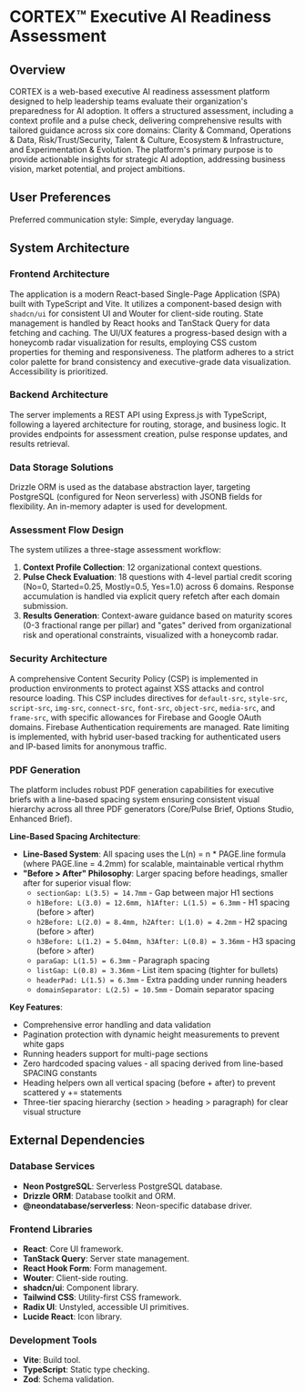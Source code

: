 # CORTEX™ Executive AI Readiness Assessment

## Overview
CORTEX is a web-based executive AI readiness assessment platform designed to help leadership teams evaluate their organization's preparedness for AI adoption. It offers a structured assessment, including a context profile and a pulse check, delivering comprehensive results with tailored guidance across six core domains: Clarity & Command, Operations & Data, Risk/Trust/Security, Talent & Culture, Ecosystem & Infrastructure, and Experimentation & Evolution. The platform's primary purpose is to provide actionable insights for strategic AI adoption, addressing business vision, market potential, and project ambitions.

## User Preferences
Preferred communication style: Simple, everyday language.

## System Architecture

### Frontend Architecture
The application is a modern React-based Single-Page Application (SPA) built with TypeScript and Vite. It utilizes a component-based design with `shadcn/ui` for consistent UI and Wouter for client-side routing. State management is handled by React hooks and TanStack Query for data fetching and caching. The UI/UX features a progress-based design with a honeycomb radar visualization for results, employing CSS custom properties for theming and responsiveness. The platform adheres to a strict color palette for brand consistency and executive-grade data visualization. Accessibility is prioritized.

### Backend Architecture
The server implements a REST API using Express.js with TypeScript, following a layered architecture for routing, storage, and business logic. It provides endpoints for assessment creation, pulse response updates, and results retrieval.

### Data Storage Solutions
Drizzle ORM is used as the database abstraction layer, targeting PostgreSQL (configured for Neon serverless) with JSONB fields for flexibility. An in-memory adapter is used for development.

### Assessment Flow Design
The system utilizes a three-stage assessment workflow:
1.  **Context Profile Collection**: 12 organizational context questions.
2.  **Pulse Check Evaluation**: 18 questions with 4-level partial credit scoring (No=0, Started=0.25, Mostly=0.5, Yes=1.0) across 6 domains. Response accumulation is handled via explicit query refetch after each domain submission.
3.  **Results Generation**: Context-aware guidance based on maturity scores (0-3 fractional range per pillar) and "gates" derived from organizational risk and operational constraints, visualized with a honeycomb radar.

### Security Architecture
A comprehensive Content Security Policy (CSP) is implemented in production environments to protect against XSS attacks and control resource loading. This CSP includes directives for `default-src`, `style-src`, `script-src`, `img-src`, `connect-src`, `font-src`, `object-src`, `media-src`, and `frame-src`, with specific allowances for Firebase and Google OAuth domains. Firebase Authentication requirements are managed. Rate limiting is implemented, with hybrid user-based tracking for authenticated users and IP-based limits for anonymous traffic.

### PDF Generation
The platform includes robust PDF generation capabilities for executive briefs with a line-based spacing system ensuring consistent visual hierarchy across all three PDF generators (Core/Pulse Brief, Options Studio, Enhanced Brief).

**Line-Based Spacing Architecture**:
- **Line-Based System**: All spacing uses the L(n) = n * PAGE.line formula (where PAGE.line = 4.2mm) for scalable, maintainable vertical rhythm
- **"Before > After" Philosophy**: Larger spacing before headings, smaller after for superior visual flow:
  - `sectionGap: L(3.5) = 14.7mm` - Gap between major H1 sections
  - `h1Before: L(3.0) = 12.6mm, h1After: L(1.5) = 6.3mm` - H1 spacing (before > after)
  - `h2Before: L(2.0) = 8.4mm, h2After: L(1.0) = 4.2mm` - H2 spacing (before > after)
  - `h3Before: L(1.2) = 5.04mm, h3After: L(0.8) = 3.36mm` - H3 spacing (before > after)
  - `paraGap: L(1.5) = 6.3mm` - Paragraph spacing
  - `listGap: L(0.8) = 3.36mm` - List item spacing (tighter for bullets)
  - `headerPad: L(1.5) = 6.3mm` - Extra padding under running headers
  - `domainSeparator: L(2.5) = 10.5mm` - Domain separator spacing

**Key Features**:
- Comprehensive error handling and data validation
- Pagination protection with dynamic height measurements to prevent white gaps
- Running headers support for multi-page sections
- Zero hardcoded spacing values - all spacing derived from line-based SPACING constants
- Heading helpers own all vertical spacing (before + after) to prevent scattered y += statements
- Three-tier spacing hierarchy (section > heading > paragraph) for clear visual structure

## External Dependencies

### Database Services
-   **Neon PostgreSQL**: Serverless PostgreSQL database.
-   **Drizzle ORM**: Database toolkit and ORM.
-   **@neondatabase/serverless**: Neon-specific database driver.

### Frontend Libraries
-   **React**: Core UI framework.
-   **TanStack Query**: Server state management.
-   **React Hook Form**: Form management.
-   **Wouter**: Client-side routing.
-   **shadcn/ui**: Component library.
-   **Tailwind CSS**: Utility-first CSS framework.
-   **Radix UI**: Unstyled, accessible UI primitives.
-   **Lucide React**: Icon library.

### Development Tools
-   **Vite**: Build tool.
-   **TypeScript**: Static type checking.
-   **Zod**: Schema validation.